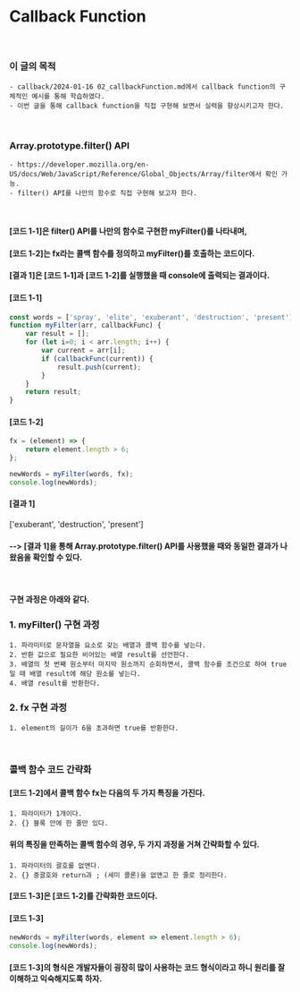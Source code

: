 # Callback Function
<br/>

### 이 글의 목적
    - callback/2024-01-16 02_callbackFunction.md에서 callback function의 구체적인 예시를 통해 학습하였다.
    - 이번 글을 통해 callback function을 직접 구현해 보면서 실력을 향상시키고자 한다.
<br/>

### Array.prototype.filter() API
    - https://developer.mozilla.org/en-US/docs/Web/JavaScript/Reference/Global_Objects/Array/filter에서 확인 가능.
    - filter() API를 나만의 함수로 직접 구현해 보고자 한다.
<br/>

#### [코드 1-1]은 filter() API를 나만의 함수로 구현한 myFilter()를 나타내며,
#### [코드 1-2]는 fx라는 콜백 함수를 정의하고 myFilter()를 호출하는 코드이다.
#### [결과 1]은 [코드 1-1]과 [코드 1-2]를 실행했을 때 console에 출력되는 결과이다.
#### [코드 1-1]
```javascript
const words = ['spray', 'elite', 'exuberant', 'destruction', 'present'];
function myFilter(arr, callbackFunc) {
    var result = [];
    for (let i=0; i < arr.length; i++) {
        var current = arr[i];
        if (callbackFunc(current)) {
            result.push(current);
        }
    }
    return result;
}
```
#### [코드 1-2]
```javascript
fx = (element) => {
    return element.length > 6;
};

newWords = myFilter(words, fx);
console.log(newWords);
```
#### [결과 1]
  ['exuberant', 'destruction', 'present']
    
#### --> [결과 1]을 통해 Array.prototype.filter() API를 사용했을 때와 동일한 결과가 나왔음을 확인할 수 있다.
<br/>

#### 구현 과정은 아래와 같다.
### 1. myFilter() 구현 과정
    1. 파라미터로 문자열을 요소로 갖는 배열과 콜백 함수를 넣는다.
    2. 반환 값으로 필요한 비어있는 배열 result를 선언한다.
    3. 배열의 첫 번째 원소부터 마지막 원소까지 순회하면서, 콜백 함수를 조건으로 하여 true일 때 배열 result에 해당 원소를 넣는다.
    4. 배열 result를 반환한다.

### 2. fx 구현 과정
    1. element의 길이가 6을 초과하면 true를 반환한다.
<br/>

### 콜백 함수 코드 간략화
#### [코드 1-2]에서 콜백 함수 fx는 다음의 두 가지 특징을 가진다.
    1. 파라미터가 1개이다.
    2. {} 블록 안에 한 줄만 있다.
#### 위의 특징을 만족하는 콜백 함수의 경우, 두 가지 과정을 거쳐 간략화할 수 있다.
    1. 파라미터의 괄호를 없앤다.
    2. {} 중괄호와 return과 ; (세미 콜론)을 없앤고 한 줄로 정리한다.
#### [코드 1-3]은 [코드 1-2]를 간략화한 코드이다.
#### [코드 1-3]
```javascript
newWords = myFilter(words, element => element.length > 6);
console.log(newWords);
```
#### [코드 1-3]의 형식은 개발자들이 굉장히 많이 사용하는 코드 형식이라고 하니 원리를 잘 이해하고 익숙해지도록 하자.



  
